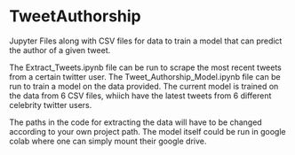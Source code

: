 # TweetAuthorship
Jupyter Files along with CSV files for data to train a model that can predict the author of a given tweet.

The Extract_Tweets.ipynb file can be run to scrape the most recent tweets from a certain twitter user. 
The Tweet_Authorship_Model.ipynb file can be run to train a model on the data provided. The current model is trained on the data from 6 CSV files, whiich have the latest tweets from 6 different celebrity twitter users.

The paths in the code for extracting the data will have to be changed according to your own project path. 
The model itself could be run in google colab where one can simply mount their google drive.
